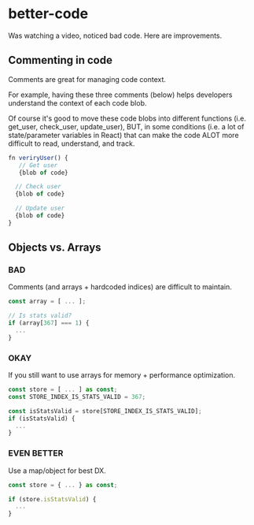 # better-code

Was watching a video, noticed bad code. Here are improvements.

## Commenting in code

Comments are great for managing code context. 

For example, having these three comments (below) helps developers understand the context of each code blob. 

Of course it's good to move these code blobs into different functions (i.e. get_user, check_user, update_user), BUT, in some conditions (i.e. a lot of state/parameter variables in React) that can make the code ALOT more difficult to read, understand, and track.

```js
fn veriryUser() {
   // Get user
   {blob of code}

  // Check user
  {blob of code}

  // Update user
  {blob of code}
}
```

## Objects vs. Arrays

### BAD

Comments (and arrays + hardcoded indices) are difficult to maintain.

```js
const array = [ ... ];

// Is stats valid?
if (array[367] === 1) {
  ...
}
```

### OKAY

If you still want to use arrays for memory + performance optimization.

```js
const store = [ ... ] as const;
const STORE_INDEX_IS_STATS_VALID = 367;

const isStatsValid = store[STORE_INDEX_IS_STATS_VALID];
if (isStatsValid) {
  ...
}
```

### EVEN BETTER

Use a map/object for best DX.

```js
const store = { ... } as const;

if (store.isStatsValid) {
  ...
}
```
